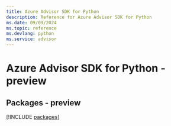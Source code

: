 ```yaml
---
title: Azure Advisor SDK for Python
description: Reference for Azure Advisor SDK for Python
ms.date: 09/09/2024
ms.topic: reference
ms.devlang: python
ms.service: advisor
---
```

# Azure Advisor SDK for Python - preview
## Packages - preview
[!INCLUDE [packages](advisor-index.md)]